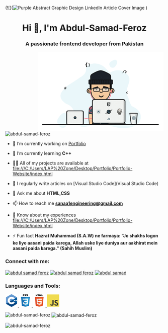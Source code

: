 (![](![Purple Abstract Graphic Design LinkedIn Article Cover Image](https://github.com/user-attachments/assets/434a76aa-ad91-4f4b-a2f5-c3d82e6bd448)
)
<h1 align="center">Hi 👋, I'm Abdul-Samad-Feroz</h1>
<h3 align="center">A passionate frontend developer from Pakistan</h3>

<img align="right" alt="coding" width="400" src="https://raw.githubusercontent.com/kvssankar/kvssankar/main/programmer.gif">

<p align="left"> <img src="https://komarev.com/ghpvc/?username=abdul-samad-feroz&label=Profile%20views&color=0e75b6&style=flat" alt="abdul-samad-feroz" /> </p>

- 🔭 I’m currently working on [Portfolio](file:///C:/Users/LAP%20Zone/Desktop/Portfolio/Portfolio-Website/index.html)

- 🌱 I’m currently learning **C++**

- 👨‍💻 All of my projects are available at [file:///C:/Users/LAP%20Zone/Desktop/Portfolio/Portfolio-Website/index.html](file:///C:/Users/LAP%20Zone/Desktop/Portfolio/Portfolio-Website/index.html)

- 📝 I regularly write articles on [Visual Studio Code](Visual Studio Code)

- 💬 Ask me about **HTML,CSS**

- 📫 How to reach me **sanaa1engineering@gmail.com**

- 📄 Know about my experiences [file:///C:/Users/LAP%20Zone/Desktop/Portfolio/Portfolio-Website/index.html](file:///C:/Users/LAP%20Zone/Desktop/Portfolio/Portfolio-Website/index.html)

- ⚡ Fun fact **Hazrat Muhammad (S.A.W) ne farmaya: "Jo shakhs logon ke liye aasani paida karega, Allah uske liye duniya aur aakhirat mein aasani paida karega." (Sahih Muslim)**

<h3 align="left">Connect with me:</h3>
<p align="left">
<a href="https://linkedin.com/in/abdul samad feroz" target="blank"><img align="center" src="https://raw.githubusercontent.com/rahuldkjain/github-profile-readme-generator/master/src/images/icons/Social/linked-in-alt.svg" alt="abdul samad feroz" height="30" width="40" /></a>
<a href="https://fb.com/abdul samad feroz" target="blank"><img align="center" src="https://raw.githubusercontent.com/rahuldkjain/github-profile-readme-generator/master/src/images/icons/Social/facebook.svg" alt="abdul samad feroz" height="30" width="40" /></a>
<a href="https://www.youtube.com/c/abdul samad" target="blank"><img align="center" src="https://raw.githubusercontent.com/rahuldkjain/github-profile-readme-generator/master/src/images/icons/Social/youtube.svg" alt="abdul samad" height="30" width="40" /></a>
</p>

<h3 align="left">Languages and Tools:</h3>
<p align="left"> <a href="https://www.w3schools.com/cpp/" target="_blank" rel="noreferrer"> <img src="https://raw.githubusercontent.com/devicons/devicon/master/icons/cplusplus/cplusplus-original.svg" alt="cplusplus" width="40" height="40"/> </a> <a href="https://www.w3schools.com/css/" target="_blank" rel="noreferrer"> <img src="https://raw.githubusercontent.com/devicons/devicon/master/icons/css3/css3-original-wordmark.svg" alt="css3" width="40" height="40"/> </a> <a href="https://www.w3.org/html/" target="_blank" rel="noreferrer"> <img src="https://raw.githubusercontent.com/devicons/devicon/master/icons/html5/html5-original-wordmark.svg" alt="html5" width="40" height="40"/> </a> <a href="https://developer.mozilla.org/en-US/docs/Web/JavaScript" target="_blank" rel="noreferrer"> <img src="https://raw.githubusercontent.com/devicons/devicon/master/icons/javascript/javascript-original.svg" alt="javascript" width="40" height="40"/> </a> </p>

<p><img align="left" src="https://github-readme-stats.vercel.app/api/top-langs?username=abdul-samad-feroz&show_icons=true&locale=en&layout=compact" alt="abdul-samad-feroz" /></p>

<p>&nbsp;<img align="center" src="https://github-readme-stats.vercel.app/api?username=abdul-samad-feroz&show_icons=true&locale=en" alt="abdul-samad-feroz" /></p>

<p><img align="center" src="https://github-readme-streak-stats.herokuapp.com/?user=abdul-samad-feroz&" alt="abdul-samad-feroz" /></p>
